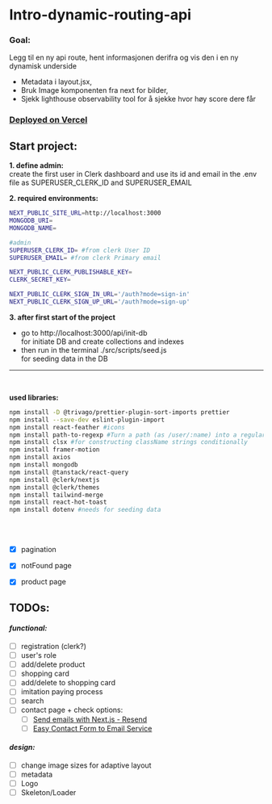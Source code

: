# Intro-dynamic-routing-api
### Goal:

Legg til en ny api route, hent informasjonen derifra og vis den i en ny dynamisk underside
- Metadata i layout.jsx,
- Bruk Image komponenten fra next for bilder,
- Sjekk lighthouse observability tool for å sjekke hvor høy score dere får   

### [Deployed on Vercel](https://next-intro-sandy.vercel.app/)



## Start project:

**1. define admin:**  
create the first user in Clerk dashboard and use its id and email in the .env file as SUPERUSER_CLERK_ID and SUPERUSER_EMAIL

**2. required environments:**
```bash
NEXT_PUBLIC_SITE_URL=http://localhost:3000
MONGODB_URI= 
MONGODB_NAME=

#admin
SUPERUSER_CLERK_ID= #from clerk User ID
SUPERUSER_EMAIL= #from clerk Primary email

NEXT_PUBLIC_CLERK_PUBLISHABLE_KEY=
CLERK_SECRET_KEY=

NEXT_PUBLIC_CLERK_SIGN_IN_URL='/auth?mode=sign-in'
NEXT_PUBLIC_CLERK_SIGN_UP_URL='/auth?mode=sign-up'
```


**3. after first start of the project**  
- go to http://localhost:3000/api/init-db   
for initiate DB and create collections and indexes   
- then run in the terminal ./src/scripts/seed.js   
for seeding data in the DB
---
<br />

**used libraries:**

```bash
npm install -D @trivago/prettier-plugin-sort-imports prettier
npm install --save-dev eslint-plugin-import
npm install react-feather #icons
npm install path-to-regexp #Turn a path (as /user/:name) into a regular expression
npm install clsx #for constructing className strings conditionally
npm install framer-motion
npm install axios
npm install mongodb
npm install @tanstack/react-query
npm install @clerk/nextjs
npm install @clerk/themes
npm install tailwind-merge
npm install react-hot-toast
npm install dotenv #needs for seeding data
```
<br />
<br />




- [x] pagination
- [x] notFound page
- [x] product page


## TODOs:

#### *functional:*
- [ ] registration (clerk?)
- [ ] user's role
- [ ] add/delete product
- [ ] shopping card
- [ ] add/delete to shopping card
- [ ] imitation paying process
- [ ] search
- [ ] contact page + check options:
   - [ ] [Send emails with Next.js - Resend](https://resend.com/docs/send-with-nextjs)
   - [ ] [Easy Contact Form to Email Service](https://web3forms.com/)

#### *design:*
- [ ] change image sizes for adaptive layout
- [ ] metadata
- [ ] Logo
- [ ] Skeleton/Loader